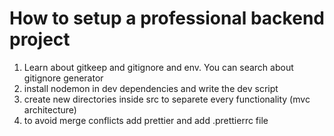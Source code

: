 # How to setup a professional backend project

1. Learn about gitkeep and gitignore and env. You can search about gitignore generator
2. install nodemon in dev dependencies and write the dev script 
3. create new directories inside src to separete every functionality (mvc architecture)
4. to avoid merge conflicts add prettier and add .prettierrc file
